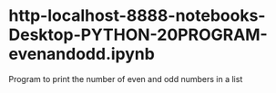 # http-localhost-8888-notebooks-Desktop-PYTHON-20PROGRAM-evenandodd.ipynb
Program to print the number of even and odd numbers in a list
